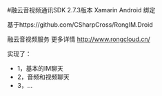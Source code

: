 #融云音视频通讯SDK 2.7.3版本 Xamarin Android 绑定

基于https://github.com/CSharpCross/RongIM.Droid

融云音视频服务
更多详情 http://www.rongcloud.cn/

实现了：
- 1，基本的IM聊天
- 2，音频和视频聊天
- 3，...

